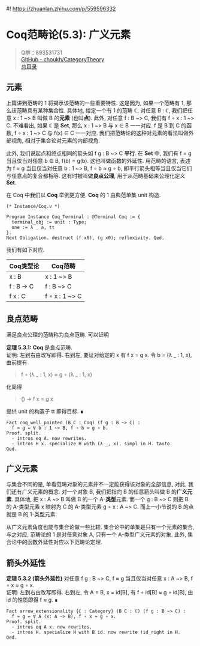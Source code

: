 #! https://zhuanlan.zhihu.com/p/559596332
# Coq范畴论(5.3): 广义元素

> Q群：893531731  
> [GitHub - choukh/CategoryTheory](https://github.com/choukh/CategoryTheory)  
> [总目录](https://zhuanlan.zhihu.com/p/556697215)  

## 元素

上篇讲到范畴的 1 将揭示该范畴的一些重要特性. 这是因为, 如果一个范畴有 1, 那么该范畴具有某种集合性. 具体地, 给定一个有 1 的范畴 ℂ, 对任意 B : ℂ, 我们把任意 x : 1 ~> B 叫做 B 的**元素** (也叫**点**). 此外, 对任意 f : B ~> C, 我们有 f ∘ x : 1 ~> C. 不难看出, 如果 ℂ 是 **Set**, 那么 x : 1 ~> B 与 x ∈ B 一一对应. f 是 B 到 C 的函数, f ∘ x : 1 ~> C 与 f(x) ∈ C 一一对应. 我们把范畴论的这种对元素的看法叫做外部视角, 相对于集合论对元素的内部视角.

此外, 我们说起点和终点相同的箭头如 f g : B ~> C **平行**. 在 **Set** 中, 我们有 f = g 当且仅当对任意 b ∈ B, f(b) = g(b). 这也叫做函数的外延性. 用范畴的语言, 表述为 f ≈ g 当且仅当对任意 b : 1 ~> B, f ∘ b ≈ g ∘ b, 即平行箭头相等当且仅当它们与任意点的复合都相等. 这有时被叫做**良点公理**, 用于从范畴基础来公理化定义 **Set**.

在 Coq 中我们以 **Coq** 举例更方便. **Coq** 的 1 由典范单集 unit 构造.

```Coq
(* Instance/Coq.v *)

Program Instance Coq_Terminal : @Terminal Coq := {
  terminal_obj := unit : Type;
  one := λ _ a, tt
}.
Next Obligation. destruct (f x0), (g x0); reflexivity. Qed.
```

我们有如下对应.

| Coq类型论  | Coq范畴
| ----      | ----
| x : B     | x : 1 ~> B
| f : B → C | f : B ~> C
| f x : C   | f ∘ x : 1 ~> C

## 良点范畴
满足良点公理的范畴称为良点范畴. 可以证明

**定理 5.3.1:** **Coq** 是良点范畴.  
证明: 左到右由改写即得. 右到左, 要证对给定的 x 有 f x = g x. 令 b = (λ _ : 1, x), 由前提有
> f ∘ (λ _ : 1, x) ≈ g ∘ (λ _ : 1, x)

化简得

> () → f x = g x

提供 unit 的构造子 tt 即得目标. ∎

```Coq
Fact coq_well_pointed (B C : Coq) (f g : B ~> C) :
  f ≈ g ↔ ∀ b : 1 ~> B, f ∘ b ≈ g ∘ b.
Proof. split.
  - intros eq A. now rewrites.
  - intros H x. specialize H with (λ _, x). simpl in H. tauto.
Qed.
```

## 广义元素

与集合不同的是, 单看范畴对象的元素并不一定能获得该对象的全部信息, 对此, 我们还有广义元素的概念. 对一个对象 B, 我们把指向 B 的任意箭头叫做 B 的**广义元素**. 具体地, 把 x : A ~> B 叫做 B 的一个 A-**类型**元素. 而一个 g : B ~> C 则把 B 的 A-类型元素 x 映射为 C 的 A-类型元素 g ∘ x : A ~> C. 而上一小节说的 B 的点就是 B 的 1-类型元素.

从广义元素角度也能与集合论做一些比较. 集合论中的单集是只有一个元素的集合, 与之对应, 范畴论的 1 是对任意对象 A, 只有一个 A-类型广义元素的对象. 此外, 集合论中的函数外延性对应以下范畴论定理.

## 箭头外延性

**定理 5.3.2 (箭头外延性)** 对任意 f g : B ~> C, f ≈ g 当且仅当对任意 x : A ~> B, f ∘ x ≈ g ∘ x.  
证明: 左到右由改写即得. 右到左, 令 A = B, x = id[B], 有 f ∘ id[B] ≈ g ∘ id[B], 由 id 的性质即得 f ≈ g. ∎

```Coq
Fact arrow_extensionality {ℂ : Category} (B C : ℂ) (f g : B ~> C) :
  f ≈ g ↔ ∀ A (x: A ~> B), f ∘ x ≈ g ∘ x.
Proof. split.
  - intros eq A x. now rewrites.
  - intros H. specialize H with B id. now rewrite !id_right in H.
Qed.
```
